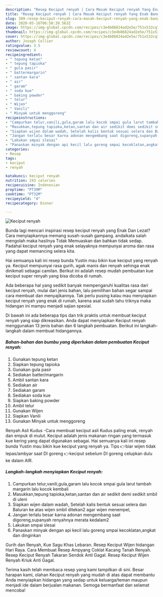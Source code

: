 ```yaml
---
description: "Resep Keciput renyah | Cara Masak Keciput renyah Yang Enak Banget"
title: "Resep Keciput renyah | Cara Masak Keciput renyah Yang Enak Banget"
slug: 389-resep-keciput-renyah-cara-masak-keciput-renyah-yang-enak-banget
date: 2020-05-16T06:58:39.563Z
image: https://img-global.cpcdn.com/recipes/c3e4b86824ad2e5e/751x532cq70/keciput-renyah-foto-resep-utama.jpg
thumbnail: https://img-global.cpcdn.com/recipes/c3e4b86824ad2e5e/751x532cq70/keciput-renyah-foto-resep-utama.jpg
cover: https://img-global.cpcdn.com/recipes/c3e4b86824ad2e5e/751x532cq70/keciput-renyah-foto-resep-utama.jpg
author: Joseph Collier
ratingvalue: 3.5
reviewcount: 4
recipeingredient:
- " tepung ketan"
- " tepung tapioka"
- " gula pasir"
- " battermargarin"
- " santan kara"
- " air"
- " garam"
- " soda kue"
- " baking powder"
- " telur"
- " Wijen"
- " Vanili"
- " Minyak untuk menggoreng"
recipeinstructions:
- "Campurkan telur,vanili,gula,garam lalu kocok smpai gula larut tambah margarin lalu kocok kembali"
- "Masukkan,tepung tapioka,ketan,santan dan air sedikit demi sedikit smbil di uleni"
- "Siapkan wijen dalam wadah, Setelah kalis bentuk sesuai selera dan Baluran ke atas wijen smbil ditekan2 agar wijen menempel,"
- "Jangan terlalu besar karna adonan mengembang saat digoreng,supanyah renyahnya merata kedalam2"
- "Lakukan smpai slesai"
- "Panaskan minyak dengan api kecil lalu goreng smpai kecoklatan,angkat dan dinginkan"
categories:
- Resep
tags:
- keciput
- renyah

katakunci: keciput renyah 
nutrition: 243 calories
recipecuisine: Indonesian
preptime: "PT39M"
cooktime: "PT32M"
recipeyield: "4"
recipecategory: Dinner

---
```



![Keciput renyah](https://img-global.cpcdn.com/recipes/c3e4b86824ad2e5e/751x532cq70/keciput-renyah-foto-resep-utama.jpg)

Bunda lagi mencari inspirasi resep keciput renyah yang Enak Dan Lezat? Cara menyiapkannya memang susah-susah gampang. andaikata salah mengolah maka hasilnya Tidak Memuaskan dan bahkan tidak sedap. Padahal keciput renyah yang enak selayaknya mempunyai aroma dan rasa yang dapat memancing selera kita.

Hai semuanya kali ini resep bunda Yustin mau bikin kue keciput yang renyah ya. Keciput mempunyai rasa gurih, agak manis dan renyah sehinga enak dinikmati sebagai camilan. Berikut ini adalah resep mudah pembuatan kue keciput super renyah yang bisa dicoba di rumah.

Ada beberapa hal yang sedikit banyak mempengaruhi kualitas rasa dari keciput renyah, mulai dari jenis bahan, lalu pemilihan bahan segar sampai cara membuat dan menyajikannya. Tak perlu pusing kalau mau menyiapkan keciput renyah yang enak di rumah, karena asal sudah tahu triknya maka hidangan ini mampu menjadi sajian spesial.


Di bawah ini ada beberapa tips dan trik praktis untuk membuat keciput renyah yang siap dikreasikan. Anda dapat menyiapkan Keciput renyah menggunakan 13 jenis bahan dan 6 langkah pembuatan. Berikut ini langkah-langkah dalam membuat hidangannya.

<!--inarticleads1-->

##### Bahan-bahan dan bumbu yang diperlukan dalam pembuatan Keciput renyah:

1. Gunakan  tepung ketan
1. Siapkan  tepung tapioka
1. Gunakan  gula pasir
1. Sediakan  batter/margarin
1. Ambil  santan kara
1. Sediakan  air
1. Sediakan  garam
1. Sediakan  soda kue
1. Siapkan  baking powder
1. Ambil  telur
1. Gunakan  Wijen
1. Siapkan  Vanili
1. Gunakan  Minyak untuk menggoreng


Renyah Asli Kudus -Cara membuat keciput asli Kudus paling enak, renyah dan empuk di mulut. Keciput adalah jenis makanan ringan yang termasuk kue kering yang dapat digunakan sebagai. Hai semuanya kali ini resep bunda Yustin mau bikin kue keciput yang renyah ya. Tips 👉biar wijen tidak lepas/ambyar saat DI goreng 👉keciput sebelum DI goreng celupkan dulu ke dalam AIR. 

<!--inarticleads2-->

##### Langkah-langkah menyiapkan Keciput renyah:

1. Campurkan telur,vanili,gula,garam lalu kocok smpai gula larut tambah margarin lalu kocok kembali
1. Masukkan,tepung tapioka,ketan,santan dan air sedikit demi sedikit smbil di uleni
1. Siapkan wijen dalam wadah, Setelah kalis bentuk sesuai selera dan Baluran ke atas wijen smbil ditekan2 agar wijen menempel,
1. Jangan terlalu besar karna adonan mengembang saat digoreng,supanyah renyahnya merata kedalam2
1. Lakukan smpai slesai
1. Panaskan minyak dengan api kecil lalu goreng smpai kecoklatan,angkat dan dinginkan


Gurih dan Renyah, Kue Sagu Khas Lebaran. Resep Keciput Wijen hidangan Hari Raya. Cara Membuat Resep Ampyang Coklat Kacang Tanah Renyah. Resep Keciput Renyah Takaran Sendok Anti Gagal. Resep Keciput Wijen Renyah Kriuk Anti Gagal. 

Terima kasih telah membaca resep yang kami tampilkan di sini. Besar harapan kami, olahan Keciput renyah yang mudah di atas dapat membantu Anda menyiapkan hidangan yang sedap untuk keluarga/teman maupun menjadi ide dalam berjualan makanan. Semoga bermanfaat dan selamat mencoba!
